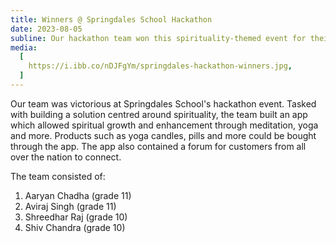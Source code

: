 ```yaml
---
title: Winners @ Springdales School Hackathon
date: 2023-08-05
subline: Our hackathon team won this spirituality-themed event for their creative platform
media:
  [
    https://i.ibb.co/nDJFgYm/springdales-hackathon-winners.jpg,
  ]
---
```


Our team was victorious at Springdales School's hackathon event. Tasked with building a solution centred around spirituality, the team built an app which allowed spiritual growth and enhancement through meditation, yoga and more. Products such as yoga candles, pills and more could be bought through the app. The app also contained a forum for customers from all over the nation to connect.

The team consisted of:

1. Aaryan Chadha (grade 11)
2. Aviraj Singh (grade 11)
3. Shreedhar Raj (grade 10)
4. Shiv Chandra (grade 10)
